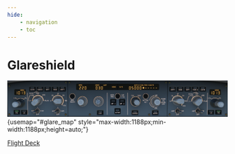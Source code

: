 ```yaml
---
hide:
    - navigation
    - toc
---
```


# Glareshield

![Glareshield](../../assets/a32nx-briefing/Glareshield.png){usemap="#glare_map" style="max-width:1188px;min-width:1188px;height=auto;"}

<map name="glare_map">
    <area shape="rect" coords="0,0,325,190" href="/a32nx-systems-briefing/glareshield/efis_control/" title="EFIS Control">
    <area shape="rect" coords="326,0,863,190" href="/a32nx-systems-briefing/glareshield/fcu/" title="Flight Control Unit (FCU)">
    <area shape="rect" coords="864,1,1186,190" href="/a32nx-systems-briefing/glareshield/efis_control/" title="EFIS Control">
</map>

[Flight Deck](../flight-deck.md)
